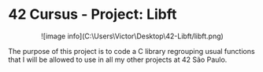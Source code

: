 # 42 Cursus - Project: Libft
<p align="center">
  ![image info](C:\Users\Victor\Desktop\42-Libft/libft.png)
</p>
The purpose of this project is to code a C library regrouping usual functions that I will be allowed to use in all my other projects at 42 São Paulo.
